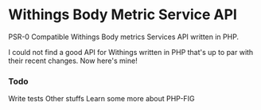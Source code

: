 Withings Body Metric Service API
============

PSR-0 Compatible Withings Body metrics Services API written in PHP. 

I could not find a good API for Withings written in PHP that's up to par with their recent changes. 
Now here's mine!

### Todo

Write tests
Other stuffs
Learn some more about PHP-FIG